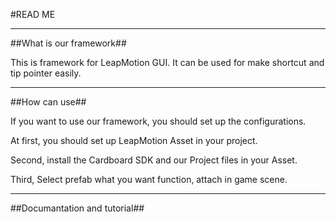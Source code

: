 #READ ME

---

##What is our framework##

This is framework for LeapMotion GUI.
It can be used for make shortcut and tip pointer easily.

---

##How can use##

If you want to use our framework, you should set up the configurations.

At first, you should set up LeapMotion Asset in your project.

Second, install the Cardboard SDK and our Project files in your Asset.

Third, Select prefab what you want function, attach in game scene.

---

##Documantation and tutorial##

